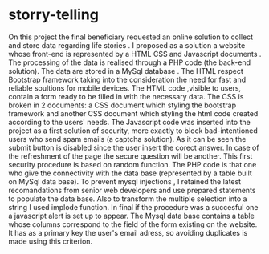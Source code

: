 # storry-telling
On this project the final beneficiary requested an online solution to collect and store data regarding life  stories .  I proposed as a solution a website whose front-end is represented by a HTML  CSS and Javascript documents . The processing of the data is realised through a PHP code (the back-end solution). The data are stored in a MySql database . The HTML respect Bootstrap framework taking into the consideration the need for fast and reliable soultions for mobile devices. The HTML code ,visible to users, contain a form ready to be filled in with the necessary data.  The CSS is broken in 2 documents:  a CSS document which styling the bootstrap framework  and another CSS document which styling the html code created according to the users' needs. The Javascript code  was inserted into the project  as a first solution of security, more exactly to block   bad-intentioned users who send spam emails (a captcha solution). As it can be  seen the submit button is disabled since the user insert the corect answer. In case of the refreshment of the page the secure question will be another. This first security procedure is based on random function.  The PHP code is that one who give the connectivity with the data base (represented by a table built on MySql data base). To prevent mysql injections , I retained the latest recomandations from senior web developers and use prepared statements  to populate the data base. Also to transform  the multiple selection into a string I used implode function. In final if the procedure was a succesful one a javascript alert is set up to appear. The Mysql data base contains a table whose columns correspond to the field of the form existing on the website. It has as a primary key the user's email adress, so avoiding duplicates is made using this criterion.
